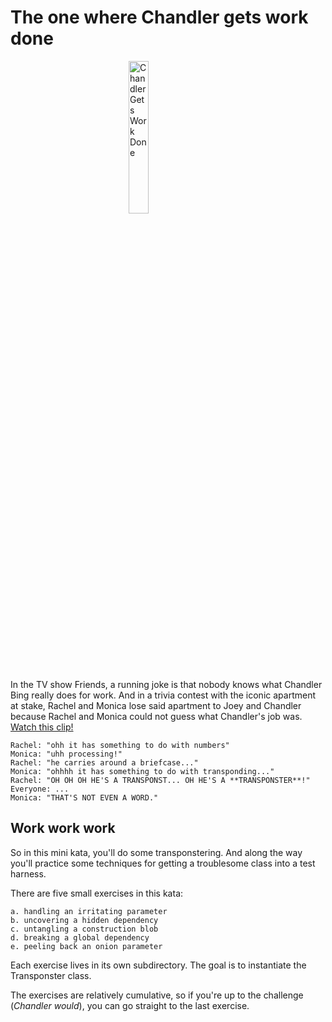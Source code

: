 # The one where Chandler gets work done
<img src="https://www.thewordfinder.com/friends-font-generator/image.php?action=generate-image&logo_text=CHANDLER+GETS+WORK+DONE&bg_color=%23000000&background=1&text_color=%23ffffff&dots=1&dots_color_1=%23cb150e&dots_color_2=%230000ff&dots_color_3=%23fdc938&dots_color_4=%23cb150e&dots_color_5=%23fdc938&dots_color_6=%230000ff&dots_color_7=%23cb150e&dots_color_8=%2336cffb&dots_color_9=%23fdc938&dots_color_10=%23cb150e&dots_color_11=%23fdc938&dots_color_12=%230000ff&dots_color_13=%23cb150e&dots_color_14=%230000ff&dots_color_15=%23fdc938&dots_color_16=%23cb150e&c=1635442228"
     alt="Chandler Gets Work Done"
     style="display: block; margin-right: auto; margin-left: auto; width: 25%" />



In the TV show Friends, a running joke is that nobody knows what Chandler Bing really does for work. And in a trivia contest with the iconic apartment at stake, Rachel and Monica lose said apartment to Joey and Chandler because Rachel and Monica could not guess what Chandler's job was. 
[Watch this clip!](https://www.youtube.com/watch?v=uYM1uQ7QrTc)

    Rachel: "ohh it has something to do with numbers"
    Monica: "uhh processing!"
    Rachel: "he carries around a briefcase..."
    Monica: "ohhhh it has something to do with transponding..."
    Rachel: "OH OH OH HE'S A TRANSPONST... OH HE'S A **TRANSPONSTER**!"
    Everyone: ...
    Monica: "THAT'S NOT EVEN A WORD."




## Work work work

So in this mini kata, you'll do some transponstering. And along the way you'll practice some techniques for getting a troublesome class into a test harness.

There are five small exercises in this kata:

    a. handling an irritating parameter
    b. uncovering a hidden dependency
    c. untangling a construction blob
    d. breaking a global dependency
    e. peeling back an onion parameter


Each exercise lives in its own subdirectory. The goal is to instantiate the Transponster class. 

The exercises are relatively cumulative, so if you're up to the challenge (_Chandler would_), you can go straight to the last exercise. 
